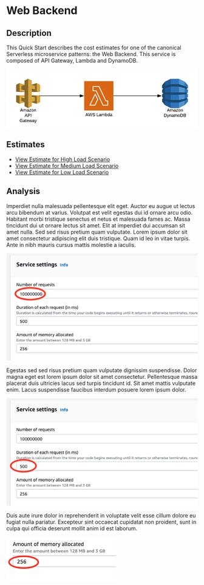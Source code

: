 # Web Backend

## Description
This Quick Start describes the cost estimates for one of the canonical Serverless microservice patterns: the Web Backend. This service is composed of API Gateway, Lambda and DynamoDB.

![alt text](https://github.com/dancfox/serverless-cost-companion/blob/main/web-backend/architecture.png "Web Backend Architecture")

## Estimates

  * [View Estimate for High Load Scenario](https://calculator.aws/#/estimate?id=f952ae55fe96a14619c303df101f43e4d736f473)  
  * [View Estimate for Medium Load Scenario](https://calculator.aws/#/estimate?id=a1c42ffe7b182c3b8778efb52ead3053823db204)
  * [View Estimate for Low Load Scenario](https://calculator.aws/#/estimate?id=dacb9d27a432f5ee86bcffaddf94b2988a7ea470)

## Analysis
Imperdiet nulla malesuada pellentesque elit eget. Auctor eu augue ut lectus arcu bibendum at varius. Volutpat est velit egestas dui id ornare arcu odio. Habitant morbi tristique senectus et netus et malesuada fames ac. Massa tincidunt dui ut ornare lectus sit amet. Elit at imperdiet dui accumsan sit amet nulla. Sed sed risus pretium quam vulputate. Lorem ipsum dolor sit amet consectetur adipiscing elit duis tristique. Quam id leo in vitae turpis. Ante in nibh mauris cursus mattis molestie a iaculis.

![alt text](https://github.com/dancfox/serverless-cost-companion/blob/main/web-backend/lambda1.png "Lambda 1")

Egestas sed sed risus pretium quam vulputate dignissim suspendisse. Dolor magna eget est lorem ipsum dolor sit amet consectetur. Pellentesque massa placerat duis ultricies lacus sed turpis tincidunt id. Sit amet mattis vulputate enim. Lacus suspendisse faucibus interdum posuere lorem ipsum dolor. 

![alt text](https://github.com/dancfox/serverless-cost-companion/blob/main/web-backend/lambda2.png "Lambda 2")

Duis aute irure dolor in reprehenderit in voluptate velit esse cillum dolore eu fugiat nulla pariatur. Excepteur sint occaecat cupidatat non proident, sunt in culpa qui officia deserunt mollit anim id est laborum.

![alt text](https://github.com/dancfox/serverless-cost-companion/blob/main/web-backend/lambda3.png "Lambda 3")

